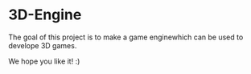 # 3D-Engine
The goal of this project is to make a game enginewhich can be used to develope 3D games.

We hope you like it! :)
